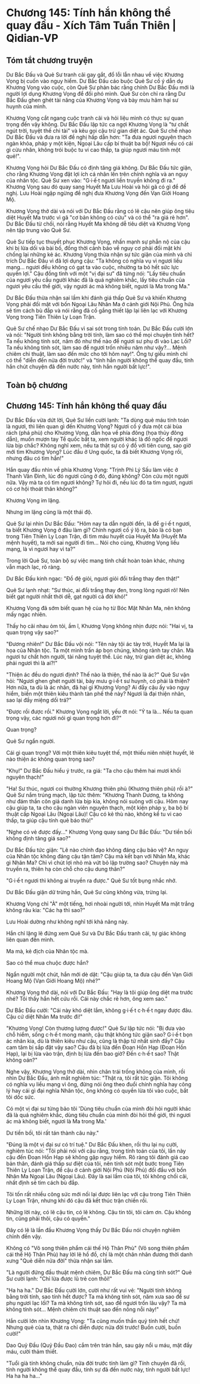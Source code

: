 # Chương 145: Tính hắn không thể quay đầu - Xích Tâm Tuần Thiên | Qidian-VP

## Tóm tắt chương truyện

Dư Bắc Đấu và Quẻ Sư tranh cãi gay gắt, đổ lỗi lẫn nhau về việc Khương Vọng bị cuốn vào nguy hiểm. Dư Bắc Đấu cáo buộc Quẻ Sư cố ý dẫn dụ Khương Vọng vào cuộc, còn Quẻ Sư phản bác rằng chính Dư Bắc Đấu mới là người lợi dụng Khương Vọng để đối phó mình. Quẻ Sư còn chỉ ra rằng Dư Bắc Đấu ghen ghét tài năng của Khương Vọng và bày mưu hãm hại sư huynh của mình.

Khương Vọng cắt ngang cuộc tranh cãi và hỏi liệu mình có thực sự quan trọng đến vậy không. Dư Bắc Đấu lập tức ca ngợi Khương Vọng là "tư chất ngút trời, tuyệt thế chi tài" và kêu gọi cậu trừ gian diệt ác. Quẻ Sư chế nhạo Dư Bắc Đấu và đưa ra lời đề nghị hấp dẫn hơn: "Ta đưa ngươi nguyên thạch ngàn khỏa, pháp y một kiện, Ngoại Lâu cấp bí thuật ba bộ! Ngươi nếu có cái gì cừu nhân, không trói buộc tu vi cao thấp, ta giúp ngươi máu tính một quẻ!".

Khương Vọng hỏi Dư Bắc Đấu có định tăng giá không. Dư Bắc Đấu tức giận, cho rằng Khương Vọng đặt lợi ích cá nhân lên trên chính nghĩa và an nguy của nhân tộc. Quẻ Sư xen vào: "G·i·ế·t ngươi liền truyền không đi ra." Khương Vọng sau đó quay sang Huyết Ma Lưu Hoài và hỏi gã có gì để đề nghị. Lưu Hoài ngập ngừng đề nghị đưa Khương Vọng đến Vạn Giới Hoang Mộ.

Khương Vọng thở dài và nói với Dư Bắc Đấu rằng có lẽ cậu nên giúp ông tiêu diệt Huyết Ma trước vì gã "cơ bản không có cứu" và có thể "ra giá rẻ hơn". Dư Bắc Đấu từ chối, nói rằng Huyết Ma không dễ tiêu diệt và Khương Vọng nên tập trung vào Quẻ Sư.

Quẻ Sư tiếp tục thuyết phục Khương Vọng, nhấn mạnh sự phẫn nộ của cậu khi bị lừa dối và bài bố, đồng thời cảnh báo về nguy cơ phải đối mặt khi chống lại những kẻ ác. Khương Vọng thừa nhận sự tức giận của mình và chỉ trích Dư Bắc Đấu vì đã lợi dụng cậu: "Ta không có nghĩa vụ vì ngươi liều mạng... ngươi đều không có gạt ta vào cuộc, nhường ta bỏ hết sức lực quyền lợi." Cậu đồng tình với một "vị đại sư" đã từng nói: "Lấy tiêu chuẩn của ngươi yêu cầu người khác đã là quá nghiêm khắc, lấy tiêu chuẩn của ngươi yêu cầu thế giới, vậy ngươi ác mà không biết, ngươi là Ma trong Ma."

Dư Bắc Đấu thừa nhận sai lầm khi đánh giá thấp Quẻ Sư và khiến Khương Vọng phải đối mặt với bốn Ngoại Lâu Nhân Ma ở cảnh giới Nội Phủ. Ông hứa sẽ tìm cách bù đắp và nói rằng đã cố gắng thiết lập lại liên lạc với Khương Vọng trong Tiên Thiên Ly Loạn Trận.

Quẻ Sư chế nhạo Dư Bắc Đấu vì sai sót trong tính toán. Dư Bắc Đấu cười lớn và nói: "Người tính không bằng trời tính, làm sao có thể mọi chuyện tính hết? Ta nếu không tính sót, năm đó như thế nào để ngươi sư phụ đi vào Lạc Lối? Ta nếu không tính sót, làm sao để ngươi trốn nhiều năm như vậy?... Mệnh chiêm chi thuật, làm sao đến mức cho tới hôm nay!". Ông tự giễu mình chỉ có thể "diễn đến nửa đời trước!" và "tính hắn người không thể quay đầu, tính hắn chút chuyện đã đến nước này, tính hắn người bất lực!".

## Toàn bộ chương

## Chương 145: Tính hắn không thể quay đầu

Dư Bắc Đấu vừa dứt lời, Quẻ Sư liền cười lạnh: "Ta dùng quẻ máu tính toán là ngươi, thì liên quan gì đến Khương Vọng? Ngươi cố ý đưa một cái bùa rách (phá phù) cho Khương Vọng, dẫn họa về phía đông (họa thủy đông dẫn), muốn mượn tay Tề quốc bắt ta, xem người khác là đồ ngốc để ngươi lừa bịp chắc? Không nghĩ xem, nếu ta thật sự có ý đồ với tiên cung, sao giờ mới tìm Khương Vọng? Lúc đầu ở Ung quốc, ta đã biết Khương Vọng rồi, nhưng đâu có tìm hắn!"

Hắn quay đầu nhìn về phía Khương Vọng: "Trịnh Phì Lý Sấu làm việc ở Thanh Vân Đình, lúc đó ngươi cũng ở đó, đúng không? Còn cứu một người nữa. Vậy mà ta có tìm ngươi không? Tự hỏi đi, nếu lúc đó ta tìm ngươi, ngươi có cơ hội thoát thân không?"

Khương Vọng im lặng.

Nhưng im lặng cũng là một thái độ.

Quẻ Sư lại nhìn Dư Bắc Đấu: "Hôm nay ta dẫn người đến, là để g·i·ế·t ngươi, ta biết Khương Vọng ở đâu làm gì? Chính ngươi cố ý lộ ra, bảo là có bạn trong Tiên Thiên Ly Loạn Trận, đi tìm máu huyết của Huyết Ma (Huyết Ma mệnh huyết), ta mới sai người đi tìm... Nói cho cùng, Khương Vọng liều mạng, là vì ngươi hay vì ta?"

Trong lời Quẻ Sư, toàn bộ sự việc mang tính chất hoàn toàn khác, nhưng vẫn mạch lạc, rõ ràng.

Dư Bắc Đấu kinh ngạc: "Đồ đệ giỏi, ngươi giỏi đổi trắng thay đen thật!"

Quẻ Sư lạnh nhạt: "Sư thúc, ai đổi trắng thay đen, trong lòng ngươi rõ! Nên biết gạt người nhất thời dễ, gạt người cả đời khó!"

Khương Vọng đã sớm biết quan hệ của họ từ Bóc Mặt Nhân Ma, nên không mấy ngạc nhiên.

Thấy họ cãi nhau ỏm tỏi, ầm ĩ, Khương Vọng không nhịn được nói: "Hai vị, ta quan trọng vậy sao?"

"Đương nhiên!" Dư Bắc Đấu vội nói: "Tên này tội ác tày trời, Huyết Ma lại là họa của Nhân tộc. Ta một mình trấn áp bọn chúng, không rảnh tay chân. Mà ngươi tư chất hơn người, tài năng tuyệt thế. Lúc này, trừ gian diệt ác, không phải ngươi thì là ai?!"

"Thiện ác đều do ngươi định? Thế nào là thiện, thế nào là ác?" Quẻ Sư vặn hỏi: "Ngươi ghen ghét người tài, bày mưu g·i·ế·t sư huynh, có phải là thiện? Hơn nữa, ta dù là ác nhân, đã hại gì Khương Vọng? Ai đẩy cậu ấy vào nguy hiểm, biến một thiên kiêu thành tàn phế thế này? Ngươi là đại thiện nhân, sao lại đầy miệng dối trá?"

"Được rồi được rồi." Khương Vọng ngắt lời, yếu ớt nói: "Ý ta là... Nếu ta quan trọng vậy, các ngươi nói gì quan trọng hơn đi?"

Quan trọng?

Quẻ Sư ngẩn người.

Cái gì quan trọng? Với một thiên kiêu tuyệt thế, một thiếu niên nhiệt huyết, lẽ nào thiện ác không quan trọng sao?

"Khụ!" Dư Bắc Đấu hiểu ý trước, ra giá: "Ta cho cậu thêm hai mươi khối nguyên thạch!"

"Ha! Sư thúc, ngươi coi thường Khương thiên phủ (Khương thiên phủ) rồi à?" Quẻ Sư nắm trúng mạch, lập tức thêm: "Khương Thanh Dương, ta không như đám thần côn giả danh lừa bịp kia, không nói suông với cậu. Hôm nay cậu giúp ta, ta cho cậu ngàn viên nguyên thạch, một kiện pháp y, ba bộ bí thuật cấp Ngoại Lâu (Ngoại Lâu)! Cậu có kẻ thù nào, không kể tu vi cao thấp, ta giúp cậu tính quẻ báo thù!"

"Nghe có vẻ được đấy..." Khương Vọng quay sang Dư Bắc Đấu: "Dư tiền bối không định tăng giá sao?"

Dư Bắc Đấu tức giận: "Lẽ nào chính đạo không đáng cậu bảo vệ? An nguy của Nhân tộc không đáng cậu tận tâm? Cậu mà kết bạn với Nhân Ma, khác gì Nhân Ma? Chỉ vì chút lợi nhỏ mà vứt bỏ lập trường sao? Chuyện này mà truyền ra, thiên hạ còn chỗ cho cậu dung thân?"

"G·i·ế·t ngươi thì không ai truyền ra được." Quẻ Sư tốt bụng nhắc nhở.

Dư Bắc Đấu giận dữ trừng hắn, Quẻ Sư cũng không vừa, trừng lại.

Khương Vọng chỉ "À" một tiếng, hơi nhoài người tới, nhìn Huyết Ma mặt trắng không râu kia: "Các hạ thì sao?"

Lưu Hoài dường như không nghĩ tới khả năng này.

Hắn chỉ lặng lẽ đứng xem Quẻ Sư và Dư Bắc Đấu tranh cãi, tự giác không liên quan đến mình.

Ma mà, kẻ địch của Nhân tộc mà.

Sao có thể mua chuộc được hắn?

Ngẩn người một chút, hắn mới dè dặt: "Cậu giúp ta, ta đưa cậu đến Vạn Giới Hoang Mộ (Vạn Giới Hoang Mộ) nhé?"

Khương Vọng thở dài, nói với Dư Bắc Đấu: "Hay là tôi giúp ông diệt ma trước nhé? Tôi thấy hắn hết cứu rồi. Cái này chắc rẻ hơn, ông xem sao."

Dư Bắc Đấu cười: "Cái này khó diệt lắm, không g·i·ế·t c·h·ế·t ngay được đâu. Cậu cứ diệt Nhân Ma trước đi!"

"Khương Vọng! Còn thương lượng được!" Quẻ Sư lập tức nói: "Bị đưa vào chỗ hiểm, sống c·h·ế·t mong manh, cậu thật không tức giận sao? G·i·ế·t bọn ác nhân kia, dù là thiên kiêu như cậu, cũng là thập tử nhất sinh đấy? Cậu cam tâm bị sắp đặt vậy sao? Cậu đã bị lừa đến Đoạn Hồn Hạp (Đoạn Hồn Hạp), lại bị lừa vào trận, định bị lừa đến bao giờ? Đến c·h·ế·t sao? Thật không oán?"

Nghe vậy, Khương Vọng thở dài, nhìn chân trái trống không của mình, rồi nhìn Dư Bắc Đấu, ánh mắt nghiêm túc: "Thật ra, tôi rất tức giận. Tôi không có nghĩa vụ liều mạng vì ông, đừng nói ông theo đuổi chính nghĩa hay công lý hay cái gì đại nghĩa Nhân tộc, ông không có quyền lừa tôi vào cuộc, bắt tôi dốc sức.

Có một vị đại sư từng bảo tôi 'Dùng tiêu chuẩn của mình đòi hỏi người khác đã là quá nghiêm khắc, dùng tiêu chuẩn của mình đòi hỏi thế giới, thì ngươi ác mà không biết, ngươi là Ma trong Ma.'

Dư tiền bối, tôi rất tán thành câu này."

"Đúng là một vị đại sư có trí tuệ." Dư Bắc Đấu khen, rồi thu lại nụ cười, nghiêm túc nói: "Tôi phải nói với cậu rằng, trong tính toán của tôi, lần này cậu đến Đoạn Hồn Hạp sẽ không gặp nguy hiểm. Rõ ràng tôi đánh giá cao bản thân, đánh giá thấp sư điệt của tôi, nên tính sót một bước trong Tiên Thiên Ly Loạn Trận, để cậu ở cảnh giới Nội Phủ (Nội Phủ) đối đầu với bốn Nhân Ma Ngoại Lâu (Ngoại Lâu). Đây là sai lầm của tôi, tôi không chối cãi, nhất định sẽ tìm cách bù đắp.

Tôi tốn rất nhiều công sức mới nối lại được liên lạc với cậu trong Tiên Thiên Ly Loạn Trận, nhưng khi đó cậu đã kết thúc trận chiến rồi.

Những lời này, có lẽ cậu tin, có lẽ không. Cậu tin tôi, tôi cảm ơn. Cậu không tin, cũng phải thôi, cậu có quyền."

Đây có lẽ là lần đầu Khương Vọng thấy Dư Bắc Đấu nói chuyện nghiêm chỉnh đến vậy.

Không có "Vô song thiên phẩm cái thế Hộ Thân Phù" (Vô song thiên phẩm cái thế Hộ Thân Phù) hay lời lẽ hồ đồ, chỉ là một chân nhân đương thời danh xưng "Quẻ diễn nửa đời" thừa nhận sai lầm.

"Là người đứng đầu thuật mệnh chiêm, Dư Bắc Đấu mà cũng tính sót?" Quẻ Sư cười lạnh: "Chỉ lừa được lũ trẻ con thôi!"

"Ha ha ha." Dư Bắc Đấu cười lớn, cười như rất vui vẻ: "Người tính không bằng trời tính, sao tính hết được? Ta mà không tính sót, năm xưa sao để sư phụ ngươi lạc lối? Ta mà không tính sót, sao để ngươi trốn lâu vậy? Ta mà không tính sót... Mệnh chiêm chi thuật sao đến nông nỗi này!"

Hắn cười lớn nhìn Khương Vọng: "Ta cũng muốn thần quỷ tính hết chứ! Nhưng quẻ của ta, thật ra chỉ diễn được nửa đời trước! Buồn cười, buồn cười!"

Dao Quỷ Đầu (Quỷ Đầu Đao) cắm trên trán hắn, sau gáy nổi u máu, mặt đầy máu, cười thảm thiết.

"Tuổi già tính không chuẩn, nửa đời trước tính làm gì? Tính chuyện đã rồi, tính người không thể quay đầu, tính sự đã đến nước này, tính người bất lực! Ha ha ha ha..."